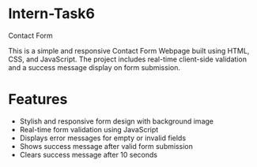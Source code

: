 # Intern-Task6
Contact Form

This is a simple and responsive Contact Form Webpage built using HTML, CSS, and JavaScript. The project includes real-time client-side validation and a success message display on form submission.

# Features
- Stylish and responsive form design with background image
- Real-time form validation using JavaScript
- Displays error messages for empty or invalid fields
- Shows success message after valid form submission
- Clears success message after 10 seconds
